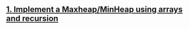 ## [1. Implement a Maxheap/MinHeap using arrays and recursion](https://github.com/singh7priyanshu/love_babbar_450_solutions/tree/main/heap/Implement%20a%20Maxheap/MinHeap%20using%20arrays%20and%20recursion)<br />
